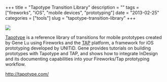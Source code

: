 +++
title = "Tapotype Transition Library"
description = ""
tags = ["fireworks", "iOS", "mobile devices", "prototyping"]
date = "2013-02-25"
categories = ["tools"]
slug = "tapotype-transition-library"
+++


<div class="tool-screenshot mb1"><a href="http://tapotype.com/"><img id='bluga-thumbnail-2759' class='bluga-thumbnail custom' src='http://media.konigi.com/bluga/
wt52305e9546098_custom.jpg'/></a></div><p><a href="http://tapotype.com/">Tapotype</a> is a reference library of transitions for mobile prototypes created by Gene Lu using Fireworks and the <a href="http://unitid.nl/2011/03/touch-application-prototypes-tap-for-iphone-and-ipad-using-adobe-fireworks/">TAP</a> platform, a framework for iOS prototyping developed by UNITiD. Gene provides tutorials on building prototypes with Tapotype and TAP, and shows how to integrate InDesign and its documenting capabilities into your Fireworks/Tap prototyping workflow.</p>

  
<p><a href="http://tapotype.com/">http://tapotype.com/</a></p>
      
